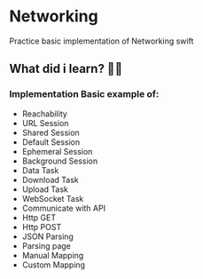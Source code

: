 # Networking
 Practice basic implementation of Networking swift
 
 ## What did i learn? 📖💡
 ### Implementation Basic example of: 
 - Reachability
 - URL Session
 - Shared Session
 - Default Session
 - Ephemeral Session
 - Background Session
 - Data Task
 - Download Task
 - Upload Task
 - WebSocket Task
 - Communicate with API
 - Http GET
 - Http POST
 - JSON Parsing
 - Parsing page
 - Manual Mapping
 - Custom Mapping
